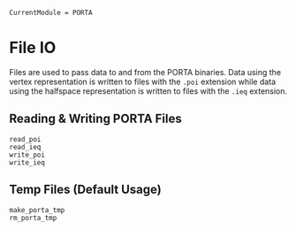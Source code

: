 ```@meta
CurrentModule = PORTA
```
# File IO

Files are used to pass data to and from the PORTA binaries. Data using the vertex
representation is written to files with the `.poi` extension while data using the
halfspace representation is written to files with the `.ieq` extension.

## Reading & Writing PORTA Files

```@docs
read_poi
read_ieq
write_poi
write_ieq
```

## Temp Files (Default Usage)

```@docs
make_porta_tmp
rm_porta_tmp
```

